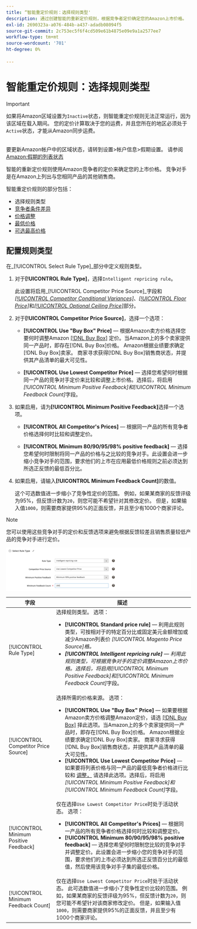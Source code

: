 ```yaml
---
title: “智能重定价规则：选择规则类型'
description: 通过创建智能的重新定价规则，根据竞争者定价确定您的Amazon上市价格。
exl-id: 2690323a-a076-484b-a437-adadb08094f5
source-git-commit: 2c753ec5f6f4cd509e61b4875e09e9a1a2577ee7
workflow-type: tm+mt
source-wordcount: '701'
ht-degree: 0%

---
```


# 智能重定价规则：选择规则类型

>[!IMPORTANT]
>
>如果将Amazon区域设置为`Inactive`状态，则智能重定价规则无法正常运行，因为该区域在载入期间。 您的定价计算取决于您的运费，并且您所在的地区必须处于`Active`状态，才能从Amazon同步运费。<br><br>
>
>要更新Amazon帐户中的区域状态，请转到设置>帐户信息>假期设置。 请参阅[Amazon:假期的列表状态](https://sellercentral.amazon.com/gp/help/help.html?itemID=200135620/&quot;target=&quot;_blank)

智能的重新定价规则使用Amazon竞争者的定价来确定您的上市价格。 竞争对手是在Amazon上列出与您相同产品的其他销售商。

智能重定价规则的部分包括：

- 选择规则类型
- [竞争者条件差异](./competitor-conditional-variances.md)
- [价格调整](./price-adjustment.md)
- [最低价格](./floor-price.md)
- [可选最高价格](./optional-ceiling-price.md)

## 配置规则类型

在&#x200B;_[!UICONTROL Select Rule Type]_部分中定义规则类型。

1. 对于&#x200B;**[!UICONTROL Rule Type]**，选择`Intelligent repricing rule`。

   此设置将启用&#x200B;_[!UICONTROL Competitor Price Source]_字段和[_[!UICONTROL Competitor Conditional Variances]_](./competitor-conditional-variances.md)、[_[!UICONTROL Floor Price]_](./floor-price.md)和[_[!UICONTROL Optional Ceiling Price]_](./optional-ceiling-price.md)部分。

1. 对于&#x200B;**[!UICONTROL Competitor Price Source]**，选择一个选项：

   - **[!UICONTROL Use "Buy Box" Price]**  — 根据Amazon卖方价格选择您要何时调整Amazon [[!DNL Buy Box]](./buy-box-competitor-pricing.md) 定价。当Amazon上的多个卖家提供同一产品时，即存在[!DNL Buy Box]价格。 Amazon根据业绩要求确定[!DNL Buy Box]卖家。 商家寻求获得[!DNL Buy Box]销售商状态，并提供其产品清单的最大可见性。

   - **[!UICONTROL Use Lowest Competitor Price]**  — 选择您希望何时根据同一产品的竞争对手定价来比较和调整上市价格。选择后，将启用&#x200B;_[!UICONTROL Minimum Positive Feedback]_和_[!UICONTROL Minimum Feedback Count]_&#x200B;字段。

1. 如果启用，请为&#x200B;**[!UICONTROL Minimum Positive Feedback]**&#x200B;选择一个选项。

   - **[!UICONTROL All Competitor's Prices]**  — 根据同一产品的所有竞争者价格选择何时比较和调整定价。

   - **[!UICONTROL Minimum 80/90/95/98% positive feedback]**  — 选择您希望何时限制将同一产品的价格与之比较的竞争对手。此设置会进一步缩小竞争对手的范围，要求他们的上市在应用最低价格规则之前必须达到所选正反馈的最低百分比。

1. 如果启用，请输入&#x200B;**[!UICONTROL Minimum Feedback Count]**&#x200B;的数值。

   这个可选数值进一步缩小了竞争性定价的范围。 例如，如果某商家的反馈评级为95%，但反馈计数为`20`，则您可能不希望针对其修改定价。 但是，如果输入值`1000`，则需要商家提供95%的正面反馈，并且至少有1000个商家评论。

>[!NOTE]
>
>您可以使用这些竞争对手的定价和反馈选项来避免根据反馈较差且销售质量较低产品的竞争对手进行定价。

![智能重定价规则 — 选择规则类型](assets/ob-intelligent-price-rule-type.png)

| 字段 | 描述 |
|--- |--- |
| [!UICONTROL Rule Type] | 选择规则类型。 选项：<ul><li>**[!UICONTROL Standard price rule]**  — 利用此规则类型，可按相对于的特定百分比或固定美元金额增加或减少Amazon列表价 _[!UICONTROL Magento Price Source]_格。 </li><li>**[!UICONTROL Intelligent repricing rule]**  — 利用此规则类型，可根据竞争对手的定价调整Amazon上市价格。选择后，将启用&#x200B;_[!UICONTROL Minimum Positive Feedback]_和_[!UICONTROL Minimum Feedback Count]_&#x200B;字段。</li></ul> |
| [!UICONTROL Competitor Price Source] | 选择所需的价格来源。 选项：<ul><li>**[!UICONTROL Use "Buy Box" Price]**  — 如果要根据Amazon卖方价格调整Amazon定价，请选 [[!DNL Buy Box]](./buy-box-competitor-pricing.md) 择此选项。当Amazon上的多个卖家提供同一产品时，即存在[!DNL Buy Box]价格。 Amazon根据业绩要求确定[!DNL Buy Box]卖家。 商家寻求获得[!DNL Buy Box]销售商状态，并提供其产品清单的最大可见性。</li><li>**[!UICONTROL Use Lowest Competitor Price]**  — 如果要将列表价格与同一产品的最低竞争者价格进行比较和 [调整，](./lowest-competitor-pricing.md) 请选择此选项。选择后，将启用&#x200B;_[!UICONTROL Minimum Positive Feedback]_和_[!UICONTROL Minimum Feedback Count]_&#x200B;字段。</li></ul> |
| [!UICONTROL Minimum Positive Feedback] | 仅在选择`Use Lowest Competitor Price`时处于活动状态。 选项：<ul><li>**[!UICONTROL All Competitor's Prices]**  — 根据同一产品的所有竞争者价格选择何时比较和调整定价。</li><li>**[!UICONTROL Minimum 80/90/95/98% positive feedback]**  — 选择您希望何时限制您比较的竞争对手并调整定价。此设置会进一步缩小您的竞争对手的范围，要求他们的上市必须达到所选正反馈百分比的最低值，然后使用该竞争对手子集的最低价格。</li></ul> |
| [!UICONTROL Minimum Feedback Count] | 仅在选择`Use Lowest Competitor Price`时处于活动状态。 此可选数值进一步缩小了竞争性定价比较的范围。 例如，如果某商家的反馈评级为95%，但反馈计数为`20`，则您可能不希望针对该商家修改定价。 但是，如果输入值`1000`，则需要商家提供95%的正面反馈，并且至少有1000个商家评论。 |
